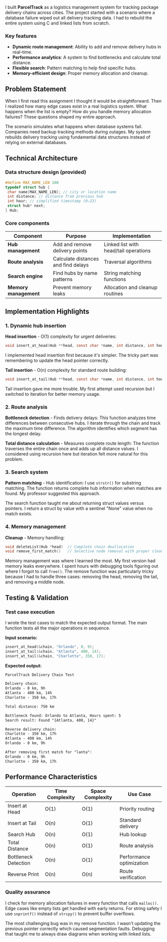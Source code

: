 I built **ParcelTrack** as a logistics management system for tracking package delivery chains across cities. The project started with a scenario where a database failure wiped out all delivery tracking data. I had to rebuild the entire system using C and linked lists from scratch.
### Key features

- **Dynamic route management**: Ability to add and remove delivery hubs in real-time.
- **Performance analytics**: A system to find bottlenecks and calculate total distance.
- **Flexible search**: Pattern matching to help find specific hubs.
- **Memory-efficient design**: Proper memory allocation and cleanup.
## Problem Statement

When I first read this assignment I thought it would be straightforward. Then I realized how many edge cases exist in a real logistics system. What happens when the list is empty? How do you handle memory allocation failures? These questions shaped my entire approach.

The scenario simulates what happens when database systems fail. Companies need backup tracking methods during outages. My system rebuilds delivery tracking using fundamental data structures instead of relying on external databases.

## Technical Architecture

### Data structure design (provided)

```c
#define MAX_NAME_LEN 100
typedef struct hub {
 char name[MAX_NAME_LEN]; // city or location name
 int distance; // distance from previous hub
 int hour; // simplified timestamp (0–23)
 struct hub* next;
} Hub;
```

### Core components

| Component             | Purpose                             | Implementation                        |
| --------------------- | ----------------------------------- | ------------------------------------- |
| **Hub management**    | Add and remove delivery points      | Linked list with head/tail operations |
| **Route analysis**    | Calculate distances and find delays | Traversal algorithms                  |
| **Search engine**     | Find hubs by name patterns          | String matching functions             |
| **Memory management** | Prevent memory leaks                | Allocation and cleanup routines       |
## Implementation Highlights

### 1. Dynamic hub insertion

**Head insertion** - O(1) complexity for urgent deliveries:

```c
void insert_at_head(Hub **head, const char *name, int distance, int hour)
```

I implemented head insertion first because it's simpler. The tricky part was remembering to update the head pointer correctly. 

**Tail insertion** - O(n) complexity for standard route building:

```c
void insert_at_tail(Hub **head, const char *name, int distance, int hour)
```

Tail insertion gave me more trouble. My first attempt used recursion but I switched to iteration for better memory usage. 
### 2. Route analysis

**Bottleneck detection** - Finds delivery delays: 
This function analyzes time differences between consecutive hubs. I iterate through the chain and track the maximum time difference. The algorithm identifies which segment has the longest delay.

**Total distance calculation** - Measures complete route length: 
The function traverses the entire chain once and adds up all distance values. I considered using recursion here but iteration felt more natural for this problem.

### 3. Search system

**Pattern matching** - Hub identification: I use `strstr()` for substring matching. The function returns complete hub information when matches are found. My professor suggested this approach.

The search function taught me about returning struct values versus pointers. I return a struct by value with a sentinel "None" value when no match exists.

### 4. Memory management

**Cleanup** - Memory handling:

```c
void deleteList(Hub *head)  // Complete chain deallocation
void remove_first_match()   // Selective node removal with proper cleanup
```

Memory management was where I learned the most. My first version had memory leaks everywhere. I spent hours with debugging tools figuring out where I forgot to call `free()`. The remove function was particularly tricky because I had to handle three cases: removing the head, removing the tail, and removing a middle node.

## Testing & Validation

### Test case execution

I wrote the test cases to match the expected output format. The main function tests all the major operations in sequence.

**Input scenario:**

```c
insert_at_head(&chain, "Orlando", 0, 9);
insert_at_tail(&chain, "Atlanta", 400, 14);
insert_at_tail(&chain, "Charlotte", 350, 17);
```

**Expected output:**

```md
ParcelTrack Delivery Chain Test

Delivery chain:
Orlando - 0 km, 9h
Atlanta - 400 km, 14h
Charlotte - 350 km, 17h

Total distance: 750 km

Bottleneck found: Orlando to Atlanta, Hours spent: 5
Search result: Found "{Atlanta, 400, 14}"

Reverse delivery chain:
Charlotte - 350 km, 17h
Atlanta - 400 km, 14h
Orlando - 0 km, 9h

After removing first match for "lanta":
Orlando - 0 km, 9h
Charlotte - 350 km, 17h
```
## Performance Characteristics

| Operation            | Time Complexity | Space Complexity | Use Case                 |
| -------------------- | --------------- | ---------------- | ------------------------ |
| Insert at Head       | O(1)            | O(1)             | Priority routing         |
| Insert at Tail       | O(n)            | O(1)             | Standard delivery        |
| Search Hub           | O(n)            | O(1)             | Hub lookup               |
| Total Distance       | O(n)            | O(1)             | Route analysis           |
| Bottleneck Detection | O(n)            | O(1)             | Performance optimization |
| Reverse Print        | O(n)            | O(n)             | Route verification       |

### Quality assurance

I check for memory allocation failures in every function that calls `malloc()`. Edge cases like empty lists get handled with early returns. For string safety I use `snprintf()` instead of `strcpy()` to prevent buffer overflows.

The most challenging bug was in my remove function. I wasn't updating the previous pointer correctly which caused segmentation faults. Debugging that taught me to always draw diagrams when working with linked lists.
